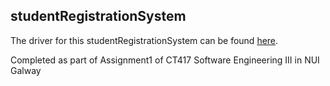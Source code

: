 ## studentRegistrationSystem
The driver for this studentRegistrationSystem can be found [here](https://github.com/SeanBolt/studentRegistrationSystemDriver).

Completed as part of Assignment1 of CT417 Software Engineering III in NUI Galway
